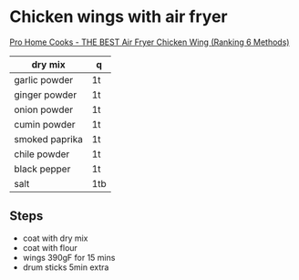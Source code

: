 # Chicken wings with air fryer

[Pro Home Cooks - THE BEST Air Fryer Chicken Wing (Ranking 6 Methods)](https://www.youtube.com/watch?v=qKzF0V3ErXA)

dry mix | q
--- | ---
garlic powder | 1t
ginger powder | 1t
onion powder | 1t
cumin powder | 1t
smoked paprika | 1t
chile powder | 1t
black pepper | 1t
salt | 1tb

## Steps
- coat with dry mix
- coat with flour
- wings 390gF for 15 mins
- drum sticks 5min extra
